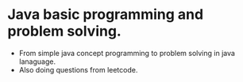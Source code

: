 # Java basic programming and problem solving.
- From simple java concept programming to problem solving in java lanaguage.
- Also doing questions from leetcode.
